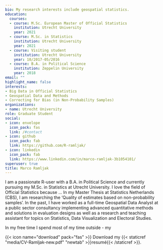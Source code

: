 ```yaml
---
bio: My research interests include geospatial statistics.
education:
  courses:
  - course: M.Sc. European Master of Official Statistics
    institution: Utrecht University
    year: 2021
  - course: M.Sc. in Statistics
    institution: Utrecht University
    year: 2021
  - course: Visiting student
    institution: Utrecht University
    year: 10/2017-05/2016
  - course: B.A. in Political Science
    institution: Zeppelin University
    year: 2018
email: ""
highlight_name: false
interests:
- Big Data in Official Statistics
- Geospatial Data and Methods
- Correcting for Bias (in Non-Probability Samples)
organizations:
- name: Utrecht University
role: Graduate Student
social:
- icon: envelope
  icon_pack: fas
  link: /#contact
- icon: github
  icon_pack: fab
  link: https://github.com/R-ramljak/
- icon: linkedin
  icon_pack: fab
  link: https://www.linkedin.com/in/marco-ramljak-3b1054101/
superuser: true
title: Marco Ramljak
---
```


I am a passionate R-user with a B.A. in Political Science and currently pursuing my M.Sc. in Statistics at Utrecht University. I love the field of Official Statistics because ... In my Master Thesis at Statistics Netherlands (CBS), I am researching the ‘Quality of estimates based on non-probability samples’. In the past, I have worked as a full-time Geospatial Data Analyst at a public sector consultancy implementing advanced quantitative methods and solutions in evaluation designs as well as a research and teaching assistant for topics on Statistics, Data Visualization and Electoral Studies. 

In my free time I spend most of my time outside - my

{{< icon name="download" pack="fas" >}} Download my {{< staticref "media/CV-Ramljak-new.pdf" "newtab" >}}resumé{{< /staticref >}}.
